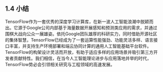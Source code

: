 ## 1.4 小结

TensorFlow作为一套优秀的深度学习计算库，在新一波人工智能浪潮中脱颖而出。它源于Google公司内部基于海量数据开展感知和预测类应用的需求，并通过围棋大战向公众一展雄姿。依托Google团队雄厚的科研实力，同时借助开源社区的集体智慧，TensorFlow已经成为了一套运算性能强劲、功能灵活多样、语言接口丰富，并支持生产环境部署和端云协同计算的通用人工智能基础平台软件。TensorFlow的构架设计灵活而开放，有助于适应多样的应用场景并吸引第三方开发者贡献特性。我们相信，在当今人工智能理论进步与应用落地并举的时代，TensorFlow势必会引领相关研究与工程领域的高速发展。

